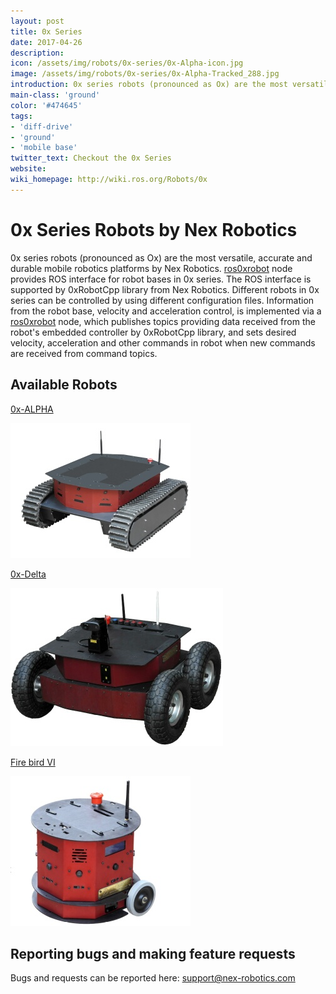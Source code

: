 ```yaml
---
layout: post
title: 0x Series
date: 2017-04-26
description:
icon: /assets/img/robots/0x-series/0x-Alpha-icon.jpg
image: /assets/img/robots/0x-series/0x-Alpha-Tracked_288.jpg
introduction: 0x series robots (pronounced as Ox) are the most versatile, accurate and durable mobile robotics platforms by Nex Robotics.
main-class: 'ground'
color: '#474645'
tags:
- 'diff-drive'
- 'ground'
- 'mobile base'
twitter_text: Checkout the 0x Series
website: 
wiki_homepage: http://wiki.ros.org/Robots/0x
---
```


# 0x Series Robots by Nex Robotics
0x series robots (pronounced as Ox) are the most versatile, accurate and durable mobile robotics platforms by Nex Robotics. [ros0xrobot](http://wiki.ros.org/ros0xrobot) node provides ROS interface for robot bases in 0x series. The ROS interface is supported by 0xRobotCpp library from Nex Robotics. Different robots in 0x series can be controlled by using different configuration files. Information from the robot base, velocity and acceleration control, is implemented via a [ros0xrobot](http://wiki.ros.org/ros0xrobot) node, which publishes topics providing data received from the robot's embedded controller by 0xRobotCpp library, and sets desired velocity, acceleration and other commands in robot when new commands are received from command topics.

## Available Robots

[0x-ALPHA](http://www.nex-robotics.com/products/0x-series-robots/0x-alpha-rugged-all-terrain-robot.html)

![0x-ALPHA](/assets/img/robots/0x-series/0x-Alpha-Tracked_288.jpg)


[0x-Delta](http://www.nex-robotics.com/products/0x-series-robots/0x-delta-rugged-all-terrain-robot.html)

![0x-Delta](/assets/img/robots/0x-series/FB12-4WD_edited_340.jpg)


[Fire bird VI](http://www.nex-robotics.com/products/fire-bird-vi-robots/fire-bird-vi-robotic-research-platform.html)

![Fire bird VI](/assets/img/robots/0x-series/FB6-DiffDrive_288.jpg)

## Reporting bugs and making feature requests

Bugs and requests can be reported here: support@nex-robotics.com
